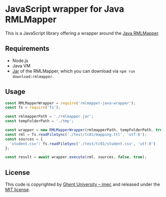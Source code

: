 # JavaScript wrapper for Java RMLMapper

This is a JavaScript library offering a wrapper around the [Java RMLMapper](https://github.com/RMLio/rmlmapper-java).

## Requirements
- Node.js
- Java VM
- [Jar](https://github.com/RMLio/rmlmapper-java/releases) of the RMLMapper, 
which you can download via `npm run download:rmlmapper`.

## Usage
```javascript
const RMLMapperWrapper = require('rmlmapper-java-wrapper');
const fs = require('fs');

const rmlmapperPath = './rmlmapper.jar';
const tempFolderPath = './tmp';

const wrapper = new RMLMapperWrapper(rmlmapperPath, tempFolderPath, true);
const rml = fs.readFileSync('./test/tc01/mapping.ttl', 'utf-8');
const sources = {
  'student.csv': fs.readFileSync('./test/tc01/student.csv', 'utf-8')
};

const result = await wrapper.execute(rml, sources, false, true);
```

## License

This code is copyrighted by [Ghent University – imec](http://idlab.ugent.be/) and released under the [MIT license](http://opensource.org/licenses/MIT).

